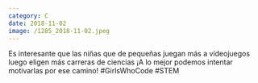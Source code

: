 ```yaml
--- 
category: C 
date: 2018-11-02 
image: /1285_2018-11-02.jpeg 
--- 
```


Es interesante que las niñas que de pequeñas juegan más a vídeojuegos luego eligen más carreras de ciencias ¡A lo mejor podemos intentar motivarlas por ese camino! #GirlsWhoCode #STEM